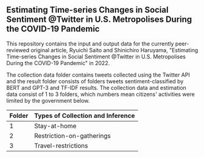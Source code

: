 ## Estimating Time-series Changes in Social Sentiment @Twitter in U.S. Metropolises During the COVID-19 Pandemic

This repository contains the input and output data for the currently peer-reviewed original article, Ryuichi Saito and Shinichiro Haruyama, "Estimating Time-series Changes in Social Sentiment @Twitter in U.S. Metropolises During the COVID-19 Pandemic" in 2022.

The collection data folder contains tweets collected using the Twitter API and the result folder consists of folders tweets sentiment-classified by BERT and GPT-3 and TF-IDF results. The collection data and estimation data consist of 1 to 3 folders, which numbers mean citizens' activities were limited by the government below.

| Folder | Types of Collection and Inference |
| --- | --- |
| 1 | Stay-at-home |
| 2 | Restriction-on-gatherings |
| 3 | Travel-restrictions |
